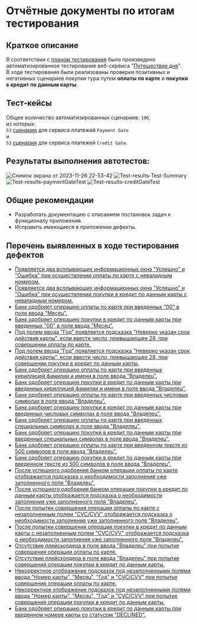# Отчётные документы по итогам тестирования
## Краткое описание
В соответствии с [планом тестирования](https://github.com/DmitryGudov/diploma/blob/main/docs/Plan.md) 
было произведено автоматизированное тестирование веб-сервиса "[Путешествие дня](http://localhost:8080/)".  
В ходе тестирования были реализованы проверки позитивных и негативных сценариев покупки тура путем **оплаты по карте** и **покупки в кредит по данным карты**.
## Тест-кейсы
Общее количество автоматизированных сценариев: `106`, <br>
из которых: <br>
`53` [сценария](https://github.com/DmitryGudov/diploma/blob/main/src/test/java/ru/netology/qa/diploma/paymentGateTest.java) для сервиса платежей `Payment Gate` <br>
и <br>
`53` [сценария](https://github.com/DmitryGudov/diploma/blob/main/src/test/java/ru/netology/qa/diploma/creditGateTest.java) для сервиса платежей `Credit Gate`. <br>
## Результаты выполнения автотестов:
![Снимок экрана от 2023-11-26 22-53-42](https://github.com/DmitryGudov/diploma/assets/124876096/ec85f82f-02f1-4931-b36e-c6f30f8af4ed)
![Test-results-Test-Summary](https://github.com/DmitryGudov/diploma/assets/124876096/d682e84d-fd08-4993-8cf8-a19878018981)
![Test-results-paymentGateTest](https://github.com/DmitryGudov/diploma/assets/124876096/73e2e6ed-9ea6-48a2-ab0e-4bccf60613fd)
![Test-results-creditGateTest](https://github.com/DmitryGudov/diploma/assets/124876096/a17fb009-176c-4b8f-9b86-d48be9d9a258)
## Общие рекомендации
- Разработать документацию с описанием постановок задач к функционалу приложения.
- Исправить имеющиеся в приложении дефекты.
## Перечень выявленных в ходе тестирования дефектов
- [Появляется два всплывающих информационных окна "Успешно" и "Ошибка" при осуществлении оплаты по карте с невалидным номером.](https://github.com/DmitryGudov/diploma/issues/1)
- [Появляется два всплывающих информационных окна "Успешно" и "Ошибка" при осуществлении покупки в кредит по данным карты с невалидным номером.](https://github.com/DmitryGudov/diploma/issues/2)
- [Банк одобряет операцию оплаты по карте при введенных "00" в поле ввода "Месяц".](https://github.com/DmitryGudov/diploma/issues/3)
- [Банк одобряет операцию покупки в кредит по данным карты при введенных "00" в поле ввода "Месяц".](https://github.com/DmitryGudov/diploma/issues/4)
- [Под полем ввода "Год" появляется подсказка "Неверно указан срок действия карты", если ввести число, превышающее 28, при совершении оплаты по карте.](https://github.com/DmitryGudov/diploma/issues/5)
- [Под полем ввода "Год" появляется подсказка "Неверно указан срок действия карты", если ввести число, превышающее 28, при совершении покупки в кредит по данным карты.](https://github.com/DmitryGudov/diploma/issues/6)
- [Банк одобряет операцию оплаты по карте при введенных кириллицей фамилии и имени в поле ввода "Владелец".](https://github.com/DmitryGudov/diploma/issues/7)
- [Банк одобряет операцию покупки в кредит по данным карты при введенных кириллицей фамилии и имени в поле ввода "Владелец".](https://github.com/DmitryGudov/diploma/issues/8)
- [Банк одобряет операцию оплаты по карте при введенных числовых символах в поле ввода "Владелец".](https://github.com/DmitryGudov/diploma/issues/9)
- [Банк одобряет операцию покупки в кредит по данным карты при введенных числовых символах в поле ввода "Владелец".](https://github.com/DmitryGudov/diploma/issues/10)
- [Банк одобряет операцию оплаты по карте при введенных специальных символах в поле ввода "Владелец".](https://github.com/DmitryGudov/diploma/issues/11)
- [Банк одобряет операцию покупки в кредит по данным карты при введенных специальных символах в поле ввода "Владелец".](https://github.com/DmitryGudov/diploma/issues/12)
- [Банк одобряет операцию оплаты по карте при введенном тексте из 500 символов в поле ввода "Владелец".](https://github.com/DmitryGudov/diploma/issues/13)
- [Банк одобряет операцию покупки в кредит по данным карты при введенном тексте из 500 символов в поле ввода "Владелец".](https://github.com/DmitryGudov/diploma/issues/14)
- [После успешного одобрения банком операции оплаты по карте отображается подсказка о необходимости заполнения уже заполненного поля "Владелец".](https://github.com/DmitryGudov/diploma/issues/15)
- [После успешного одобрения банком операции покупки в кредит по данным карты отображается подсказка о необходимости заполнения уже заполненного поля "Владелец".](https://github.com/DmitryGudov/diploma/issues/16)
- [После попытки совершения операции оплаты по карте с незаполненным полем "CVC/CVV" отображается подсказка о необходимости заполнения уже заполненного поля "Владелец".](https://github.com/DmitryGudov/diploma/issues/17)
- [После попытки совершения операции покупки в кредит по данным карты с незаполненным полем "CVC/CVV" отображается подсказка о необходимости заполнения уже заполненного поля "Владелец".](https://github.com/DmitryGudov/diploma/issues/18)
- [Отсутствие плейсхолдера в поле ввода "Владелец" при попытке совершения операции оплаты по карте.](https://github.com/DmitryGudov/diploma/issues/19)
- [Отсутствие плейсхолдера в поле ввода "Владелец" при попытке совершения операции покупки в кредит по данным карты.](https://github.com/DmitryGudov/diploma/issues/20)
- [Некорректное отображение подсказок под незаполненными полями ввода "Номер карты", "Месяц", "Год" и "CVC/CVV" при попытке совершения операции оплаты по карте.](https://github.com/DmitryGudov/diploma/issues/21)
- [Некорректное отображение подсказок под незаполненными полями ввода "Номер карты", "Месяц", "Год" и "CVC/CVV" при попытке совершения операции покупки в кредит по данным карты.](https://github.com/DmitryGudov/diploma/issues/22)
- [Банк одобряет операцию покупки в кредит по данным карты при введенном номере карты со статусом "DECLINED".](https://github.com/DmitryGudov/diploma/issues/23)
